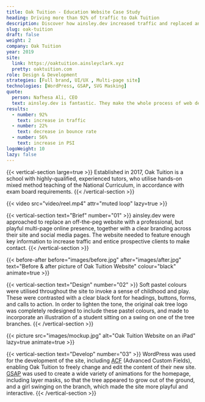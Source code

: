 ```yaml
---
title: Oak Tuition - Education Website Case Study
heading: Driving more than 92% of traffic to Oak Tuition
description: Discover how ainsley.dev increased traffic and replaced an off-the-peg website, with a professional, sleek, but playful multi-page online presence.
slug: oak-tuition
draft: false
weight: 2
company: Oak Tuition
year: 2019
site:
  link: https://oaktuition.ainsleyclark.xyz
  pretty: oaktuition.com
role: Design & Development
strategies: [Full brand, UI/UX , Multi-page site]
technologies: [WordPress, GSAP, SVG Masking]
quote:
  person: Nafhesa Ali, CEO
  text: ainsley.dev is fantastic. They make the whole process of web development so easy through their support and expertise. Highly recommend and would definitely work with them again.
results:
  - number: 92%
    text: increase in traffic
  - number: 22%
    text: decrease in bounce rate
  - number: 56%
    text: increase in PSI
logoWeight: 10
lazy: false
---
```


<!-- Intro -->
{{< vertical-section large=true >}}
Established in 2017, Oak Tuition is a school with highly-qualified, experienced tutors, who utilise hands-on
mixed method teaching of the National Curriculum, in accordance with exam board requirements.
{{< /vertical-section >}}

<!-- Reel -->
{{< video src="video/reel.mp4" attr="muted loop" lazy=true >}}

<!-- Brief -->
{{< vertical-section text="Brief" number="01" >}}
ainsley.dev were approached to replace an off-the-peg website with a professional, but playful multi-page online
presence, together with a clear branding across their site and social media pages. The website needed to feature enough key
information to increase traffic and entice prospective clients to make contact.
{{< /vertical-section >}}

<!-- Before/After -->
{{< before-after before="images/before.jpg" after="images/after.jpg" text="Before & after picture of Oak Tuition Website" colour="black" animate=true >}}

<!-- Design -->
{{< vertical-section text="Design" number="02" >}}
Soft pastel colours were utilised throughout the site to invoke a sense of childhood and play. These were contrasted
with a clear black font for headings, buttons, forms, and calls to action. In order to lighten the tone, the original
oak tree logo was completely redesigned to include these pastel colours, and made to incorporate an illustration of a
student sitting on a swing on one of the tree branches.
{{< /vertical-section >}}

<!-- Mockup -->
{{< picture src="images/mockup.jpg" alt="Oak Tuition Website on an iPad" lazy=true animate=true >}}

<!-- Development -->
{{< vertical-section text="Develop" number="03" >}}
WordPress was used for the development of the site, including [ACF](https://www.advancedcustomfields.com/) (Advanced
Custom Fields), enabling Oak Tuition to freely change and edit the content of their new
site. [GSAP](https://greensock.com/gsap/) was used to create a wide variety of animations for the homepage, including
layer masks, so that the tree appeared to grow out of the ground, and a girl swinging on the branch, which made the site
more playful and interactive.
{{< /vertical-section >}}
